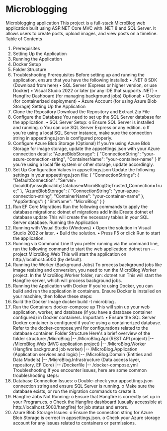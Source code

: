 # Microblogging
Microblogging application
This project is a full-stack MicroBlog web application built using ASP.NET Core MVC with .NET 8 and SQL Server. It allows users to create posts, upload images, and view posts on a timeline.
Table of Contents
1.	Prerequisites
2.	Setting Up the Application
3.	Running the Application
4.	Docker Setup
5.	Folder Structure
6.	Troubleshooting
Prerequisites
Before setting up and running the application, ensure that you have the following installed:
•	.NET 8 SDK (Download from here)
•	SQL Server (Express or higher version, or use Docker)
•	Visual Studio 2022 or later (or any IDE that supports .NET)
•	Hangfire Dashboard (for managing background jobs)
Optional:
•	Docker (for containerized deployment)
•	Azure Account (for using Azure Blob Storage)
Setting Up the Application
1. Clone the Repository
Download the Repository and Extract Zip File
2. Configure the Database
You need to set up the SQL Server database for the application.
•	SQL Server Setup:
o	Ensure SQL Server is installed and running.
o	You can use SQL Server Express or any edition.
o	If you're using a local SQL Server instance, make sure the connection string in appsettings.json is configured properly.
3. Configure Azure Blob Storage (Optional)
If you're using Azure Blob Storage for image storage, update the appsettings.json with your Azure connection details:
"AzureBlobStorage": {
  "ConnectionString": "your-azure-connection-string",
  "ContainerName": "your-container-name"
}
If you're using a local file system or other storage, update accordingly.
4. Set Up Configuration Values in appsettings.json
Update the following settings in your appsettings.json file:
{
  "ConnectionStrings": {
    "DefaultConnection": "Server=(localdb)\\mssqllocaldb;Database=MicroBlogDb;Trusted_Connection=True;"
  },
  "AzureBlobStorage": {
    "ConnectionString": "your-azure-connection-string",
    "ContainerName": "your-container-name"
  },
  "AppSettings": {
    "SiteName": "MicroBlog"
  }
}
5. Run EF Core Migrations
Run the following commands to apply the database migrations:
dotnet ef migrations add InitialCreate
dotnet ef database update
This will create the necessary tables in your SQL Server database.
Running the Application
1. Running with Visual Studio (Windows)
•	Open the solution in Visual Studio 2022 or later.
•	Build the solution.
•	Press F5 or click Run to start the application.
2. Running via Command Line
If you prefer running via the command line, run the following command to start the web application:
dotnet run --project MicroBlog.Web
This will start the application on http://localhost:5000 (by default).
3. Running the Worker (Background Jobs)
To process background jobs like image resizing and conversion, you need to run the MicroBlog.Worker project.
In the MicroBlog.Worker folder, run:
dotnet run
This will start the Hangfire server, which will process background jobs.
4. Running the Application with Docker
If you're using Docker, you can build and run the application in containers. Ensure Docker is installed on your machine, then follow these steps:
1. Build the Docker Image
docker build -t microblog .
2. Run the Containers
docker-compose up
This will spin up your web application, worker, and database (if you have a database container configured) in Docker containers.
Important:
•	Ensure the SQL Server Docker container is configured if you're using a containerized database. Refer to the docker-compose.yml for configurations related to the database container.
Folder Structure
Here's a brief overview of the folder structure:
/MicroBlog
|-- /MicroBlog.Api (REST API project)
|-- /MicroBlog.Web (MVC application project)
|-- /MicroBlog.Worker (Hangfire background job worker)
|-- /MicroBlog.Application (Application services and logic)
|-- /MicroBlog.Domain (Entities and Data Models)
|-- /MicroBlog.Infrastructure (Data access layer, repository, EF Core)
|-- /Dockerfile
|-- /docker-compose.yml
Troubleshooting
If you encounter issues, here are some common troubleshooting steps:
1.	Database Connection Issues:
o	Double-check your appsettings.json connection string and ensure SQL Server is running.
o	Make sure the database exists, or run the migration commands to create it.
2.	Hangfire Jobs Not Running:
o	Ensure that Hangfire is correctly set up in your Program.cs.
o	Check the Hangfire dashboard (usually accessible at http://localhost:5000/hangfire) for job status and errors.
3.	Azure Blob Storage Issues:
o	Ensure the connection string for Azure Blob Storage is correct in appsettings.json.
o	Check your Azure storage account for any issues related to containers or permissions.

